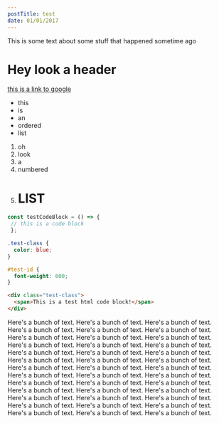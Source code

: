 ```yaml
---
postTitle: test
date: 01/01/2017
---
```


This is some text about some stuff that happened sometime ago
# Hey look a header

[this is a link to google](https://www.google.com)

- this
- is 
- an
- ordered
- list


1. oh
1. look
1. a
1. numbered
1. # LIST

```typescript
const testCodeBlock = () => {
 // this is a code block
 };
 ```

```scss
.test-class {
  color: blue;
}

#test-id {
  font-weight: 600;
}
```

```html
<div class="test-class">
  <span>This is a test html code block!</span>
</div>
```

Here's a bunch of text. Here's a bunch of text. Here's a bunch of text. Here's a bunch of text. Here's a bunch of text. Here's a bunch of text. Here's a bunch of text. Here's a bunch of text. Here's a bunch of text. Here's a bunch of text. Here's a bunch of text. Here's a bunch of text. Here's a bunch of text. Here's a bunch of text. Here's a bunch of text. Here's a bunch of text. Here's a bunch of text. Here's a bunch of text. Here's a bunch of text. Here's a bunch of text. Here's a bunch of text. Here's a bunch of text. Here's a bunch of text. Here's a bunch of text. Here's a bunch of text. Here's a bunch of text. Here's a bunch of text. Here's a bunch of text. Here's a bunch of text. Here's a bunch of text. Here's a bunch of text. Here's a bunch of text. Here's a bunch of text. Here's a bunch of text. Here's a bunch of text. Here's a bunch of text. Here's a bunch of text. Here's a bunch of text. Here's a bunch of text.  

